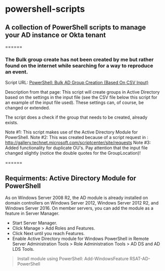 # powershell-scripts


## A collection of PowerShell scripts to manage your AD instance or Okta tenant
======

### The Bulk group create has not been created by me but rather found on the internet while searching for a way to reproduce an event.

Script URL: [PowerShell: Bulk AD Group Creation (Based On CSV Input)](https://gallery.technet.microsoft.com/scriptcenter/PowerShell-Bulk-AD-Group-4d873f35)



Description from that page:
This script will create groups in Active Directory based on the settings in the input file (see the CSV file below this script for an example of the input file used). These settings can, of course, be changed or extended.

The script does a check if the group that needs to be created, already exists.

Note #1: This script makes use of the Active Directory Module for PowerShell.
Note #2: This was created because of a script request in : http://gallery.technet.microsoft.com/scriptcenter/site/requests
Note #3: Added functionality for duplicate OU's. Pay attention that the input file changed slightly (notice the double quotes for the GroupLocation)!

======

## Requirments: Active Directory Module for PowerShell

As on Windows Server 2008 R2, the AD module is already installed on domain controllers on Windows Server 2012, Windows Server 2012 R2, and Windows Server 2016. On member servers, you can add the module as a feature in Server Manager.

   * Start Server Manager.
   * Click Manage > Add Roles and Features.
   * Click Next until you reach Features.
   * Enable Active Directory module for Windows PowerShell in Remote Server Administration Tools > Role Administration Tools > AD DS and AD LDS Tools.
   
> Install module using PowerShell: Add-WindowsFeature RSAT-AD-PowerShell
